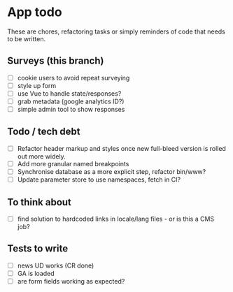 # App todo
These are chores, refactoring tasks or simply reminders of code that needs to be written.

## Surveys (this branch)
- [ ] cookie users to avoid repeat surveying
- [ ] style up form
- [ ] use Vue to handle state/responses?
- [ ] grab metadata (google analytics ID?)
- [ ] simple admin tool to show responses

## Todo / tech debt
- [ ] Refactor header markup and styles once new full-bleed version is rolled out more widely.
- [ ] Add more granular named breakpoints
- [ ] Synchronise database as a more explicit step, refactor bin/www?
- [ ] Update parameter store to use namespaces, fetch in CI?

## To think about
- [ ] find solution to hardcoded links in locale/lang files - or is this a CMS job?

## Tests to write
 - [ ] news UD works (CR done)
 - [ ] GA is loaded
 - [ ] are form fields working as expected?
